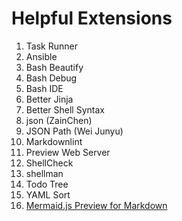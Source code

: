 
Helpful Extensions
===============================================================================

1. Task Runner
2. Ansible
3. Bash Beautify
4. Bash Debug
5. Bash IDE
6. Better Jinja
7. Better Shell Syntax
8. json (ZainChen)
9. JSON Path (Wei Junyu)
10. Markdownlint
11. Preview Web Server
12. ShellCheck
13. shellman
14. Todo Tree
15. YAML Sort
16. [Mermaid.js Preview for Markdown](https://marketplace.visualstudio.com/items?itemName=bierner.markdown-mermaid)
